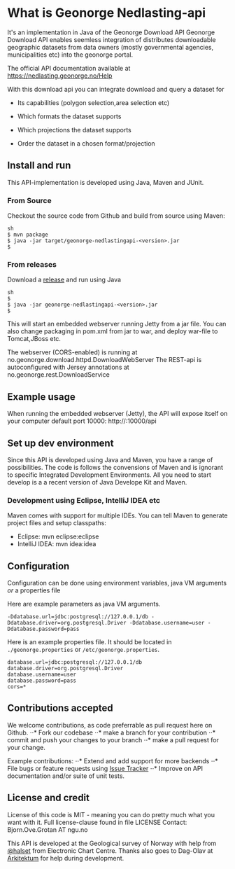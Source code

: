 # What is Geonorge Nedlasting-api

It's an implementation in Java of the Geonorge Download API 
Geonorge Download API enables seemless integration of distributes downloadable geographic datasets
from data owners (mostly governmental agencies, municipalities etc) into the geonorge portal.

The official API documentation available at https://nedlasting.geonorge.no/Help


With this download api you can integrate download and query a dataset for
  
  - Its capabilities (polygon selection,area selection etc)
  
  - Which formats the dataset supports
  
  - Which projections the dataset supports
  
  - Order the dataset in a chosen format/projection

## Install and run

This API-implementation is developed using Java, Maven and JUnit. 

### From Source
Checkout the source code from Github and build from source using Maven:
```
sh
$ mvn package 
$ java -jar target/geonorge-nedlastingapi-<version>.jar
$ 
```

### From releases

Download a [release](https://github.com/ngu/geonorge-nedlastingapi/releases) and run using Java

```
sh
$ 
$ java -jar geonorge-nedlastingapi-<version>.jar
$ 
```

This will start an embedded webserver running Jetty from a jar file. 
You can also change packaging in pom.xml from jar to war, and deploy war-file to Tomcat,JBoss etc.

The webserver (CORS-enabled) is running at no.geonorge.download.httpd.DownloadWebServer
The REST-api is autoconfigured with Jersey annotations at no.geonorge.rest.DownloadService

## Example usage

When running the embedded webserver (Jetty), the API will expose itself on your computer default port 10000:
http://<server>:10000/api

## Set up dev environment

Since this API is developed using Java and Maven, you have a range of possibilities.
The code is follows the convensions of Maven and is ignorant to specific Integrated Development Environments.
All you need to start develop is a a recent version of Java Develope Kit and Maven.

### Development using Eclipse, IntelliJ IDEA etc

Maven comes with support for multiple IDEs. You can tell Maven to generate project files and setup classpaths:

- Eclipse: mvn eclipse:eclipse
- IntelliJ IDEA: mvn idea:idea


## Configuration

Configuration can be done using environment variables, java VM arguments *or* a properties file

Here are example parameters as java VM arguments.
````
-Ddatabase.url=jdbc:postgresql://127.0.0.1/db -Ddatabase.driver=org.postgresql.Driver -Ddatabase.username=user -Ddatabase.password=pass
````

Here is an example properties file. It should be located in `./geonorge.properties` or `/etc/geonorge.properties`.
````
database.url=jdbc:postgresql://127.0.0.1/db
database.driver=org.postgresql.Driver
database.username=user
database.password=pass
cors=*
````

## Contributions accepted

We welcome contributions, as code preferrable as pull request here on Github. 
⋅⋅* Fork our codebase
⋅⋅* make a branch for your contribution
⋅⋅* commit and push your changes to your branch
⋅⋅* make a pull request for your change. 

Example contributions: 
⋅⋅* Extend and add support for more backends
⋅⋅* File bugs or feature requests using [Issue Tracker](https://github.com/ngu/geonorge-nedlastingapi/issues/new)
⋅⋅* Improve on API documentation and/or suite of unit tests.

## License and credit

License of this code is MIT - meaning you can do pretty much what you want with it. Full license-clause found in file LICENSE
Contact: Bjorn.Ove.Grotan AT ngu.no

This API is developed at the Geological survey of Norway
with help from [@halset](https://www.github.com/halset) from Electronic Chart Centre. 
Thanks also goes to Dag-Olav at [Arkitektum](http://www.arkitektum.no) for help during development.
